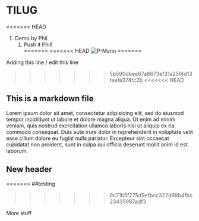 # TILUG
<<<<<<< HEAD
1. Demo by Phil 
    1. Push it Phil!  
=======
<<<<<<< HEAD
![P-Mann](https://www.theinformationlab.co.uk/wp-content/uploads/2018/09/req-71e7b2de-e859-4471-e053-4ee1070a88fc.jpg)
=======



Adding this line / edit this line

>>>>>>> 5b590dbee67a8673ef31a25f4d13feefe374fc2b
<<<<<<< HEAD
## This is a markdown file

Lorem ipsum dolor sit amet, consectetur adipisicing elit, sed do eiusmod
tempor incididunt ut labore et dolore magna aliqua. Ut enim ad minim veniam,
quis nostrud exercitation ullamco laboris nisi ut aliquip ex ea commodo
consequat. Duis aute irure dolor in reprehenderit in voluptate velit esse
cillum dolore eu fugiat nulla pariatur. Excepteur sint occaecat cupidatat non
proident, sunt in culpa qui officia deserunt mollit anim id est laborum.

## New header
=======
##testing
>>>>>>> 9c71b5f275d9efbcc322d99b4fbc23435987adf3

More stuff

